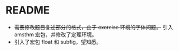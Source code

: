 # README
- ~~需要修改题目复述部分的格式，由于 exercise 环境的字体问题。~~ 引入 amsthm 宏包，并修改了定理环境。
- 引入了宏包 float 和 subfig，望知悉。

